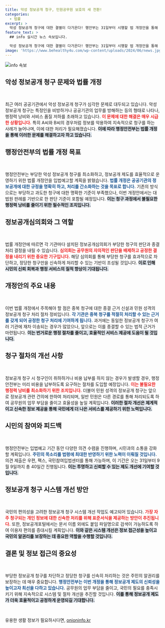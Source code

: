 ```yaml
---
title: 악성 정보공개 청구, 민원공무원 보호의 새 전환!
categories:
  - 법률
excerpt: >
  악성 정보공개 청구에 대한 결별이 다가온다! 행안부는 31일부터 시행할 법 개정안을 통해 부당한 청구를 종결할 수 있는 기준을 마련하고, 공무원의 부담을 덜어준다. 정당한 청구는 신속하게 처리되며 시민 알권리 강화에 힘을 쏟겠다고 발표했다.
feature_text: >
  ## info 실시간 뉴스 속보입니다.

  악성 정보공개 청구에 대한 결별이 다가온다! 행안부는 31일부터 시행할 법 개정안을 통해 부당한 청구를 종결할 수 있는 기준을 마련하고, 공무원의 부담을 덜어준다. 정당한 청구는 신속하게 처리되며 시민 알권리 강화에 힘을 쏟겠다고 발표했다.
image: 'https://www.behealthy4u.com/wp-content/uploads/2024/06/news.jpg'
---
```


<p><img src="https://www.behealthy4u.com/wp-content/uploads/2024/06/news.jpg" alt="info 속보" /></p>

<h2 data-ke-size="size26">악성 정보공개 청구 문제와 법률 개정</h2>

<p data-ke-size="size16">&nbsp;</p>

<p data-ke-size="size16">최근 여러 공공기관에서 악성 정보공개 청구가 심각한 문제로 대두되고 있습니다. 악성 정보공개 청구는 특정인을 비방하거나 공공기관의 업무를 방해하는 등의 형태로 나타나, 행정력 낭비와 서비스 품질 저하를 초래하고 있습니다. <b><span style="color: #ee2323;">이 문제에 대한 해결은 매우 시급한 상황입니다.</span></b> 특히 A씨와 B씨의 경우처럼 정보를 악용하여 지속적으로 청구를 하는 사례가 늘어나며, 이에 대한 처리가 필요해졌습니다. <b><span style="background-color: #21538527;">이에 따라 행정안전부는 법률 개정을 통해 이러한 문제를 해결하고자 하고 있습니다.</span></b></p>

<h2 data-ke-size="size26">행정안전부의 법률 개정 목표</h2>

<p data-ke-size="size16">&nbsp;</p>

<p data-ke-size="size16">행정안전부는 부당한 악성 정보공개 청구를 최소화하고, 정보공개 제도를 효율적으로 운영하기 위한 법률 개정안을 입법예고할 계획을 밝혔습니다. <b><span style="color: #1a5490;">법률 개정은 공공기관의 정보공개에 대한 규정을 명확히 하고, 처리를 간소화하는 것을 목표로 합니다.</span></b> 기존의 방식으로는 부당하고 과도한 청구에 대한 명확한 기준이 부족했으나, 이번 개정안에서는 대법원 판례를 기반으로 한 판단 기준이 포함될 예정입니다. <b><span style="background-color: #21538527;">이는 청구 과정에서 불필요한 행정력 낭비를 줄이기 위한 필수적인 조치입니다.</span></b></p>

<h2 data-ke-size="size26">정보공개심의회와 그 역할</h2>

<p data-ke-size="size16">&nbsp;</p>

<p data-ke-size="size16">법률 개정안에 따르면 각 기관마다 설치된 정보공개심의회가 부당한 청구의 판단과 종결 처리 결정을 내릴 수 있습니다. <b><span style="color: #ee2323;">심의회는 공무원의 자의적인 판단을 배제하고 공정한 결정을 내리기 위한 중요한 기구입니다.</span></b> 해당 심의회를 통해 부당한 청구를 효과적으로 차단하고, 정당한 청구만을 신속하게 처리할 수 있는 기반이 조성될 것입니다. <b><span style="background-color: #21538527;">이로 인해 시민의 신뢰 회복과 행정 서비스의 질적 향상이 기대됩니다.</span></b></p>

<h2 data-ke-size="size26">개정안의 주요 내용</h2>

<p data-ke-size="size16">&nbsp;</p>

<p data-ke-size="size16">이번 법률 개정에서 주목해야 할 점은 중복 청구에 대한 종결 근거 신설과 민원 성격의 정보공개 청구 처리 절차 정비입니다. <b><span style="color: #1a5490;">각 기관은 중복 청구를 적절히 처리할 수 있는 근거를 갖게 되어 공정한 청구 처리에 기여하게 됩니다.</span></b> 과거에는 동일한 정보공개 청구가 여러 기관에 재차 이송되는 경우가 많았으나, 앞으로는 이를 종결할 수 있는 법적 근거가 마련됩니다. <b><span style="background-color: #21538527;">이는 번거로운 행정 절차를 줄이고, 효율적인 서비스 제공에 도움이 될 것입니다.</span></b></p>

<h2 data-ke-size="size26">청구 절차의 개선 사항</h2>

<p data-ke-size="size16">&nbsp;</p>

<p data-ke-size="size16">정보공개 청구 시 청구인이 취하하거나 비용 납부를 하지 않는 경우가 발생할 경우, 행정안전부는 미리 비용을 납부하도록 요구하는 절차를 도입할 예정입니다. <b><span style="color: #ee2323;">이는 불필요한 행정력 낭비를 최소화하기 위한 조치입니다.</span></b> 더불어 민원 성격의 정보공개 청구는 앞으로 정보공개 관련 건의에 한하여 처리되며, 일반 민원은 다른 경로를 통해 처리되도록 하여 공무원의 업무 부담을 줄이고 효율성을 높일 계획입니다. <b><span style="background-color: #21538527;">이러한 절차 개선은 체계적이고 신속한 정보 제공을 통해 국민에게 더 나은 서비스를 제공하기 위한 노력입니다.</span></b></p>

<h2 data-ke-size="size26">시민의 참여와 피드백</h2>

<p data-ke-size="size16">&nbsp;</p>

<p data-ke-size="size16">행정안전부는 입법예고 기간 동안 다양한 의견 수렴을 진행하며, 시민과의 소통을 강화할 계획입니다. <b><span style="color: #1a5490;">주민의 목소리를 법령에 최대한 반영하기 위한 노력이 이뤄질 것입니다.</span></b> 의견 제출은 우편, 팩스, 국민참여입법센터를 통해 가능하며, 이 기간은 오는 31일부터 9월 9일까지 총 40일간 진행됩니다. <b><span style="background-color: #21538527;">이는 투명하고 신뢰할 수 있는 제도 개선에 기여할 것입니다.</span></b></p>

<h2 data-ke-size="size26">정보공개 청구 시스템 개선 방안</h2>

<p data-ke-size="size16">&nbsp;</p>

<p data-ke-size="size16">국민의 편의성을 고려한 정보공개 청구 시스템 개선 작업도 예고되어 있습니다. <b><span style="color: #ee2323;">가장 자주 청구되는 개인 정보에 대한 신속한 처리를 위해 표준서식을 제공하는 방안이 추진됩니다.</span></b> 또한, 정보공개포털에서는 문서 이름 외에도 붙임 파일명으로 검색이 가능하도록 하여 이용자 편의를 증대시킬 계획입니다. <b><span style="background-color: #21538527;">이와 같은 시스템 개선은 정보 접근성을 높이고 국민의 알권리를 보장하는 데 중요한 역할을 수행할 것입니다.</span></b></p>

<h2 data-ke-size="size26">결론 및 정보 접근의 중요성</h2>

<p data-ke-size="size16">&nbsp;</p>

<p data-ke-size="size16">부당한 정보공개 청구를 차단하고 정당한 청구를 신속히 처리하는 것은 주민의 알권리를 보장하는 데 매우 중요합니다. <b><span style="color: #1a5490;">행정안전부는 이번 개정을 통해 정보공개 제도의 신뢰성을 높이고자 최선을 다하고 있습니다.</span></b> 공무원의 업무 부담을 줄이고, 국민의 필요를 충족시키기 위해 지속적으로 시스템 및 절차 개선을 추진할 것입니다. <b><span style="background-color: #21538527;">이를 통해 정보공개 제도가 더욱 효율적이고 공정하게 운영되길 기대합니다.</span></b></p>

<p data-ke-size="size16">&nbsp;</p>
유용한 생활 정보가 필요하시다면, <a href="https://onioninfo.kr" rel="dofollow">onioninfo.kr</a>


